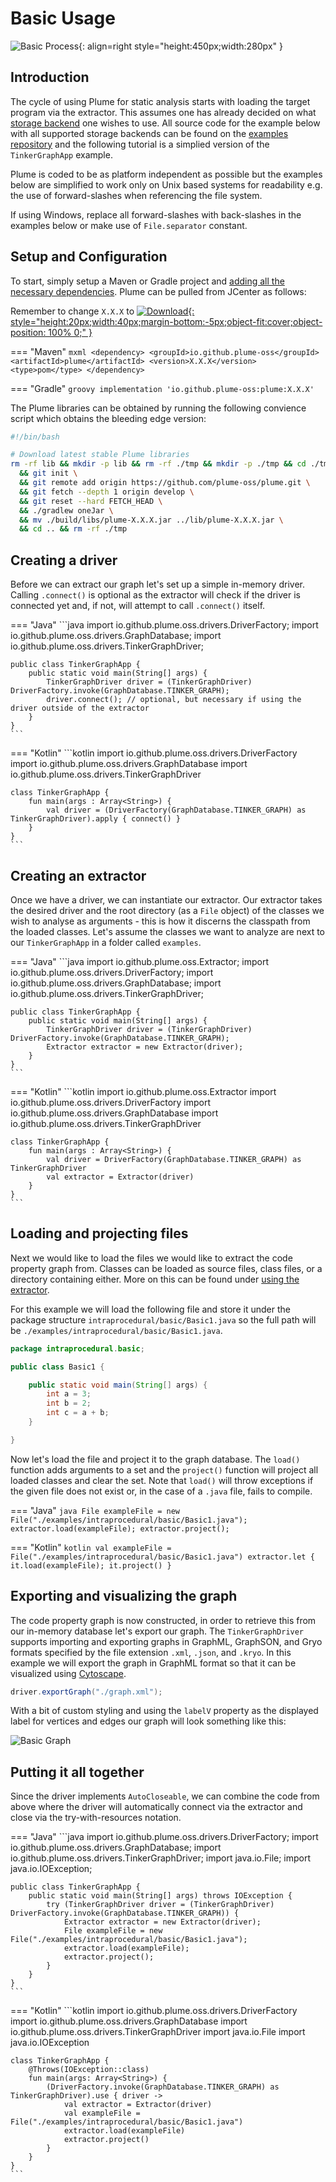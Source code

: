 # Basic Usage

![Basic Process](../assets/images/getting-started/basic-process.png){: align=right style="height:450px;width:280px" }

## Introduction

The cycle of using Plume for static analysis starts with loading the target program via the
extractor. This assumes one has already decided on what [storage
backend](../storage-backends/introduction.md) one wishes to use. All source code for the example
below with all supported storage backends can be found on the [examples
repository](https://github.com/plume-oss/plume-examples) and the following tutorial is a simplied
version of the `TinkerGraphApp` example. 

Plume is coded to be as platform independent as possible but the examples below are simplified to
work only on Unix based systems for readability e.g. the use of forward-slashes when referencing the
file system. 

If using Windows, replace all forward-slashes with back-slashes in the examples below or make use of
`File.separator` constant.

## Setup and Configuration

To start, simply setup a Maven or Gradle project and [adding all the necessary dependencies](dependencies.md). Plume
can be pulled from JCenter as follows:

Remember to change `X.X.X` to [![Download](https://jitpack.io/v/plume-oss/plume.svg){: style="height:20px;width:40px;margin-bottom:-5px;object-fit:cover;object-position: 100% 0;" }](https://jitpack.io/#plume-oss/plume)

=== "Maven"
    ```mxml
    <dependency>
        <groupId>io.github.plume-oss</groupId>
        <artifactId>plume</artifactId>
        <version>X.X.X</version>
        <type>pom</type>
    </dependency>
    ```

=== "Gradle"
    ```groovy
    implementation 'io.github.plume-oss:plume:X.X.X'
    ```

The Plume libraries can be obtained by running the following convience script which obtains the
bleeding edge version:

```bash
#!/bin/bash

# Download latest stable Plume libraries
rm -rf lib && mkdir -p lib && rm -rf ./tmp && mkdir -p ./tmp && cd ./tmp \
  && git init \
  && git remote add origin https://github.com/plume-oss/plume.git \
  && git fetch --depth 1 origin develop \
  && git reset --hard FETCH_HEAD \
  && ./gradlew oneJar \
  && mv ./build/libs/plume-X.X.X.jar ../lib/plume-X.X.X.jar \
  && cd .. && rm -rf ./tmp
```

## Creating a driver

Before we can extract our graph let's set up a simple in-memory driver. Calling `.connect()` is
optional as the extractor will check if the driver is connected yet and, if not, will attempt to
call `.connect()` itself.

=== "Java"
    ```java
    import io.github.plume.oss.drivers.DriverFactory;
    import io.github.plume.oss.drivers.GraphDatabase;
    import io.github.plume.oss.drivers.TinkerGraphDriver;

    public class TinkerGraphApp {
        public static void main(String[] args) {
            TinkerGraphDriver driver = (TinkerGraphDriver) DriverFactory.invoke(GraphDatabase.TINKER_GRAPH);
            driver.connect(); // optional, but necessary if using the driver outside of the extractor
        }
    }
    ```

=== "Kotlin"
    ```kotlin
    import io.github.plume.oss.drivers.DriverFactory
    import io.github.plume.oss.drivers.GraphDatabase
    import io.github.plume.oss.drivers.TinkerGraphDriver

    class TinkerGraphApp {
        fun main(args : Array<String>) {
            val driver = (DriverFactory(GraphDatabase.TINKER_GRAPH) as TinkerGraphDriver).apply { connect() }
        }
    }
    ```

## Creating an extractor

Once we have a driver, we can instantiate our extractor. Our extractor takes the desired driver and
the root directory (as a `File` object) of the classes we wish to analyse as arguments - this is how
it discerns the classpath from the loaded classes. Let's assume the classes we want to analyze are
next to our `TinkerGraphApp` in a folder called `examples`.

=== "Java"
    ```java
    import io.github.plume.oss.Extractor;
    import io.github.plume.oss.drivers.DriverFactory;
    import io.github.plume.oss.drivers.GraphDatabase;
    import io.github.plume.oss.drivers.TinkerGraphDriver;

    public class TinkerGraphApp {
        public static void main(String[] args) {
            TinkerGraphDriver driver = (TinkerGraphDriver) DriverFactory.invoke(GraphDatabase.TINKER_GRAPH);
            Extractor extractor = new Extractor(driver);
        }
    }
    ```

=== "Kotlin"
    ```kotlin
    import io.github.plume.oss.Extractor
    import io.github.plume.oss.drivers.DriverFactory
    import io.github.plume.oss.drivers.GraphDatabase
    import io.github.plume.oss.drivers.TinkerGraphDriver

    class TinkerGraphApp {
        fun main(args : Array<String>) {
            val driver = DriverFactory(GraphDatabase.TINKER_GRAPH) as TinkerGraphDriver
            val extractor = Extractor(driver)
        }
    }
    ```

## Loading and projecting files

Next we would like to load the files we would like to extract the code property graph from. Classes
can be loaded as source files, class files, or a directory containing either. More on this can be
found under [using the extractor](../plume-basics/extracting-cpg.md). 

For this example we will load the following file and store it under the package structure
`intraprocedural/basic/Basic1.java` so the full path will be
`./examples/intraprocedural/basic/Basic1.java`.

```java
package intraprocedural.basic;

public class Basic1 {

    public static void main(String[] args) {
        int a = 3;
        int b = 2;
        int c = a + b;
    }

}
```

Now let's load the file and project it to the graph database. The `load()` function adds arguments
to a set and the `project()` function will project all loaded classes and clear the set. Note that
`load()` will throw exceptions if the given file does not exist or, in the case of a `.java` file,
fails to compile.

=== "Java"
    ```java
    File exampleFile = new File("./examples/intraprocedural/basic/Basic1.java");
    extractor.load(exampleFile);
    extractor.project();
    ```

=== "Kotlin"
    ```kotlin
    val exampleFile = File("./examples/intraprocedural/basic/Basic1.java")
    extractor.let { it.load(exampleFile); it.project() }
    ```

## Exporting and visualizing the graph

The code property graph is now constructed, in order to retrieve this from our in-memory database
let's export our graph. The `TinkerGraphDriver` supports importing and exporting graphs in GraphML,
GraphSON, and Gryo formats specified by the file extension `.xml`, `.json`, and `.kryo`. In this
example we will export the graph in GraphML format so that it can be visualized using
[Cytoscape](https://cytoscape.org/).

```java
driver.exportGraph("./graph.xml");
```

With a bit of custom styling and using the `labelV` property as the displayed label for vertices and
edges our graph will look something like this:

![Basic Graph](../assets/images/getting-started/basic-graph.png)

## Putting it all together

Since the driver implements `AutoCloseable`, we can combine the code from above where the driver
will automatically connect via the extractor and close via the try-with-resources notation.

=== "Java"
    ```java
    import io.github.plume.oss.drivers.DriverFactory;
    import io.github.plume.oss.drivers.GraphDatabase;
    import io.github.plume.oss.drivers.TinkerGraphDriver;
    import java.io.File;
    import java.io.IOException;

    public class TinkerGraphApp {
        public static void main(String[] args) throws IOException {
            try (TinkerGraphDriver driver = (TinkerGraphDriver) DriverFactory.invoke(GraphDatabase.TINKER_GRAPH)) {
                Extractor extractor = new Extractor(driver);
                File exampleFile = new File("./examples/intraprocedural/basic/Basic1.java");
                extractor.load(exampleFile);
                extractor.project();
            }
        }
    }
    ```

=== "Kotlin"
    ```kotlin
    import io.github.plume.oss.drivers.DriverFactory
    import io.github.plume.oss.drivers.GraphDatabase
    import io.github.plume.oss.drivers.TinkerGraphDriver
    import java.io.File
    import java.io.IOException

    class TinkerGraphApp {
        @Throws(IOException::class)
        fun main(args: Array<String>) {
            (DriverFactory.invoke(GraphDatabase.TINKER_GRAPH) as TinkerGraphDriver).use { driver ->
                val extractor = Extractor(driver)
                val exampleFile = File("./examples/intraprocedural/basic/Basic1.java")
                extractor.load(exampleFile)
                extractor.project()
            }
        }
    }
    ```